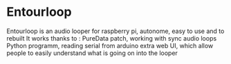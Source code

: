 # Entourloop
Entourloop is an audio looper for raspberry pi, autonome, easy to use and to rebuilt
It works thanks to :
PureData patch, working with sync audio loops
Python programm, reading serial from arduino
extra web UI, which allow people to easily understand what is going on into the looper

